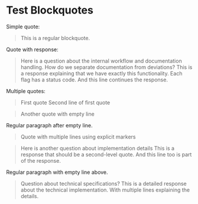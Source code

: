 # Test Blockquotes

Simple quote:

> This is a regular blockquote.

Quote with response:

> Here is a question about the internal workflow and documentation handling. How do we separate documentation from deviations?
> This is a response explaining that we have exactly this functionality. Each flag has a status code.
> And this line continues the response.

Multiple quotes:

> First quote
> Second line of first quote

> Another quote with empty line

Regular paragraph after empty line.

> Quote with multiple
> lines using explicit
> markers

> Here is another question about implementation details
> This is a response that should be a second-level quote.
> And this line too is part of the response.

Regular paragraph with empty line above.

> Question about technical specifications?
> This is a detailed response about the technical implementation.
> With multiple lines explaining the details.
